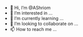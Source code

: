 - 👋 Hi, I’m @AShriom
- 👀 I’m interested in ...
- 🌱 I’m currently learning ...
- 💞️ I’m looking to collaborate on ...
- 📫 How to reach me ...

<!---
AShriom/AShriom is a ✨ special ✨ repository because its `README.md` (this file) appears on your GitHub profile.
You can click the Preview link to take a look at your changes.
--->
